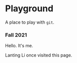 # Playground

A place to play with `git`.

### Fall 2021

Hello. It's me.

Lanting Li once visited this page.

